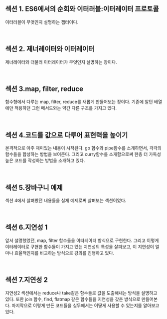 
## 섹션 1. ES6에서의 순회와 이터러블:이터레이터 프로토콜

이터러블이 무엇인지 설명하는 챕터이다. 

<br>

## 섹션 2. 제너레이터와 이터레이터 

제너레이터와 더불러 이터레이터가 무엇인지 설명하는 장이다. 

<br>

## 섹션 3.map, filter, reduce

함수형에서 다루는 map, filter, reduce를 새롭게 만들어보는 장이다. 
기존에 알던 배열에만 적용하던 그런 메서드와는 약간 다른 구조를 가지고 있다. 

<br>

## 섹션 4.코드를 값으로 다루어 표현력을 높이기 

본격적으로 아주 재미있는 내용이 시작된다. 
go 함수와 pipe함수를 소개하면서, 각각의 함수들을 합성하는 방법을 보여준다. 
그리고 curry함수를 소개함으로써 한층 더 가독성 높은 코드를 작성하는 방법을 소개하고 있다. 


<br>

## 섹션 5.장바구니 예제 

섹션 4에서 살펴봤던 내용들을 실제 예제로써 살펴보는 섹션이었다. 

<br>

## 섹션 6.지연성 1 

앞서 설명했었던, map, filter 함수들을 이터레이터 방식으로 구현한다. 
그리고 이렇게 이터레이터로 구현한 함수들이 가지고 있는 지연성의 특성을 살펴보고, 
이 지연성이 얼마나 효율적인지를 비교하는 방식으로 강의를 진행하고 있다. 

<br>

## 섹션 7.지연성 2

지연성2 섹션에서는 reduce나 take같은 함수들로 값을 도출해내는 방식을 설명하고 있다. 또한 join 함수, find, flatmap 같은 함수들을 지연성을 갖춘 방식으로 만들어본다. 
마지막으로 이렇게 만든 코드들을 실무에서는 어떻게 사용할 수 있는지를 알아보고 있다. 